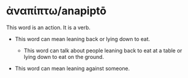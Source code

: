 # ἀναπίπτω/anapiptō 
This word is an action. It is a verb.

* This word can mean leaning back or lying down to eat.
    * This word can talk about people leaning back to eat at a table or lying down to eat on the ground.


* This word can mean leaning against someone.
